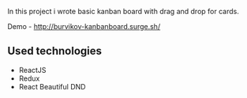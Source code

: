 
In this project i wrote basic kanban board with drag and drop for cards.

Demo - http://burvikov-kanbanboard.surge.sh/

## Used technologies
- ReactJS
- Redux
- React Beautiful DND
